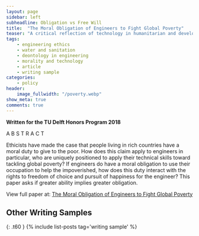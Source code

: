 ```yaml
---
layout: page
sidebar: left
subheadline: Obligation vs Free Will
title:  "The Moral Obligation of Engineers to Fight Global Poverty"
teaser: "A critical reflection of technology in humanitarian and development work."
tags:
    - engineering ethics
    - water and sanitation
    - deontology in engineering
    - morality and technology
    - article
    - writing sample
categories:
    - policy
header:
    image_fullwidth: "/poverty.webp"
show_meta: true
comments: true
---
```


__Written for the TU Delft Honors Program 2018__

A B S T R A C T

Ethicists have made the case that people living in rich countries have a moral duty to give to the poor. How does this claim apply to engineers in particular, who are uniquely positioned to apply their technical skills toward tackling global poverty? If engineers do have a moral obligation to use their occupation to help the impoverished, how does this duty interact with the rights to freedom of choice and pursuit of happiness for the engineer? This paper asks if greater ability implies greater obligation.

View full paper at: [The Moral Obligation of Engineers to Fight Global Poverty](https://github.com/shannongross/shannongross.github.io/blob/master/pdfs/obligation.pdf)


## Other Writing Samples
{: .t60 }
{% include list-posts tag='writing sample' %}
